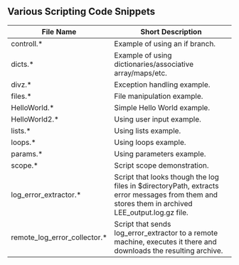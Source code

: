 ## Various Scripting Code Snippets

| File Name | Short Description |
| --- | --- |
| controll.* | Example of using an if branch. |
| dicts.* | Example of using dictionaries/associative array/maps/etc. |
| divz.* | Exception handling example. |
| files.* | File manipulation example. |
| HelloWorld.* | Simple Hello World example. |
| HelloWorld2.* | Using user input example. |
| lists.* | Using lists example. |
| loops.* | Using loops example. |
| params.* | Using parameters example. |
| scope.* | Script scope demonstration. |
| log_error_extractor.* | Script that looks though the log files in $directoryPath, extracts error messages from them and stores them in archived LEE_output.log.gz file. |
| remote_log_error_collector.* | Script that sends log_error_extractor to a remote machine, executes it there and downloads the resulting archive. |